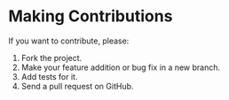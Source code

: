 # Making Contributions

If you want to contribute, please:

1. Fork the project.
2. Make your feature addition or bug fix in a new branch.
3. Add tests for it.
4. Send a pull request on GitHub.
